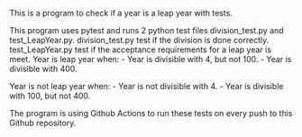 This is a program to check if a year is a leap year with tests.

This program uses pytest and runs 2 python test files division_test.py and test_LeapYear.py. division_test.py test if the division is done correctly. test_LeapYear.py test if the acceptance requirements for a leap year is meet. Year is leap year when: - Year is divisible with 4, but not 100. - Year is divisible with 400.

Year is not leap year when: - Year is not divisible with 4. - Year is divisible with 100, but not 400.

The program is using Github Actions to run these tests on every push to this Github repository.